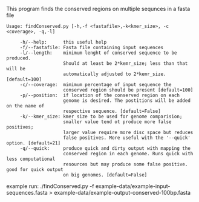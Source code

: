 This program finds the conserved regions on multiple sequnces in a fasta file

    Usage: findConserved.py [-h,-f <fastafile>,-k<kmer_size>, -c <coverage>, -q,-l]

         -h/--help:      this useful help
         -f/--fastafile: Fasta file containing input sequences
         -l/--length:    minimum lenght of conserved sequence to be produced. 
                         Should at least be 2*kemr_size; less than that will be 
                         automatically adjusted to 2*kemr_size.[default=100] 
         -c/--coverage:  mimimum percentage of input sequence the 
                         conserved region should be present [default=100]
         -p/--position:  if location of the conserved region on each 
                         genome is desired. The postitions will be added on the name of 
                         respective sequence. [default=False]
         -k/--kmer_size: kmer size to be used for genome comparision; 
                         smaller value tend ot produce more false positives; 
                         larger value require more disc space but reduces 
                         false positives. More useful with the '--quick' option. [default=21]
         -q/--quick:     produce quick and dirty output with mapping the 
                         conserved region in each genome. Runs quick with less computational 
                         resources but may produce some false positive. good for quick output 
                         on big genomes. [default=False]

example run:
./findConserved.py -f example-data/example-input-sequences.fasta > example-data/example-output-conserved-100bp.fasta